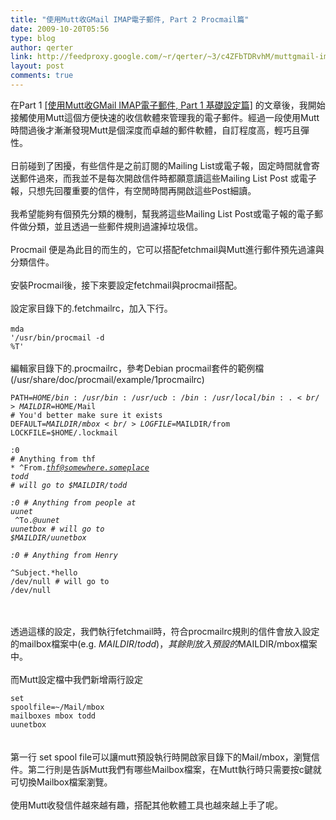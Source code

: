 ```yaml
---
title: "使用Mutt收GMail IMAP電子郵件, Part 2 Procmail篇"
date: 2009-10-20T05:56
type: blog
author: qerter
link: http://feedproxy.google.com/~r/qerter/~3/c4ZFbTDRvhM/muttgmail-imap-part-2-procmail.html
layout: post
comments: true
---
```


在Part 1 <a href="http://qerter.blogspot.com/2009/10/muttgmail-imap.html">[使用Mutt收GMail IMAP電子郵件, Part 1 基礎設定篇]</a> 的文章後，我開始接觸使用Mutt這個方便快速的收信軟體來管理我的電子郵件。經過一段使用Mutt時間過後才漸漸發現Mutt是個深度而卓越的郵件軟體，自訂程度高，輕巧且彈性。<br /><br />日前碰到了困擾，有些信件是之前訂閱的Mailing List或電子報，固定時間就會寄送郵件過來，而我並不是每次開啟信件時都願意讀這些Mailing List Post 或電子報，只想先回覆重要的信件，有空閒時間再開啟這些Post細讀。<br /><br />我希望能夠有個預先分類的機制，幫我將這些Mailing List Post或電子報的電子郵件做分類，並且透過一些郵件規則過濾掉垃圾信。<br /><br />Procmail 便是為此目的而生的，它可以搭配fetchmail與Mutt進行郵件預先過濾與分類信件。<br /><br />安裝Procmail後，接下來要設定fetchmail與procmail搭配。<br /><br />設定家目錄下的.fetchmailrc，加入下行。<br /><br /><code>mda '/usr/bin/procmail -d %T'</code><br /><br />編輯家目錄下的.procmailrc，參考Debian procmail套件的範例檔(/usr/share/doc/procmail/example/1procmailrc)<br /><code><br />PATH=$HOME/bin:/usr/bin:/usr/ucb:/bin:/usr/local/bin:.<br />MAILDIR=$HOME/Mail      # You'd better make sure it exists<br />DEFAULT=$MAILDIR/mbox<br />LOGFILE=$MAILDIR/from<br />LOCKFILE=$HOME/.lockmail<br /><br />:0                              # Anything from thf<br />* ^From.*thf@somewhere.someplace<br />todd                            # will go to $MAILDIR/todd<br /><br />:0                              # Anything from people at uunet<br />* ^To.*@uunet<br />uunetbox                        # will go to $MAILDIR/uunetbox<br /><br />:0                              # Anything from Henry<br />* ^Subject.*hello<br />/dev/null                       # will go to /dev/null<br /><br /></code><br /><br />透過這樣的設定，我們執行fetchmail時，符合procmailrc規則的信件會放入設定的mailbox檔案中(e.g. $MAILDIR/todd)，其餘則放入預設的$MAILDIR/mbox檔案中。<br /><br />而Mutt設定檔中我們新增兩行設定<br /><code><br />set spoolfile=~/Mail/mbox<br />mailboxes mbox todd uunetbox<br /></code><br /><br />第一行 set spool file可以讓mutt預設執行時開啟家目錄下的Mail/mbox，瀏覽信件。第二行則是告訴Mutt我們有哪些Mailbox檔案，在Mutt執行時只需要按c鍵就可切換Mailbox檔案瀏覽。<br /><br />使用Mutt收發信件越來越有趣，搭配其他軟體工具也越來越上手了呢。